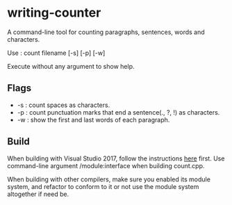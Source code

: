 # writing-counter

A command-line tool for counting paragraphs, sentences, words and characters.

Use : count filename [-s] [-p] [-w]

Execute without any argument to show help.

## Flags
- -s : count spaces as characters.
- -p : count punctuation marks that end a sentence(., ?, !) as characters.
- -w : show the first and last words of each paragraph.

## Build
When building with Visual Studio 2017, follow the instructions [here](https://blogs.msdn.microsoft.com/vcblog/2017/05/05/cpp-modules-in-visual-studio-2017) first. Use command-line argument /module:interface when building count.cpp.

When building with other compilers, make sure you enabled its module system, and refactor to conform to it or not use the module system altogether if need be.